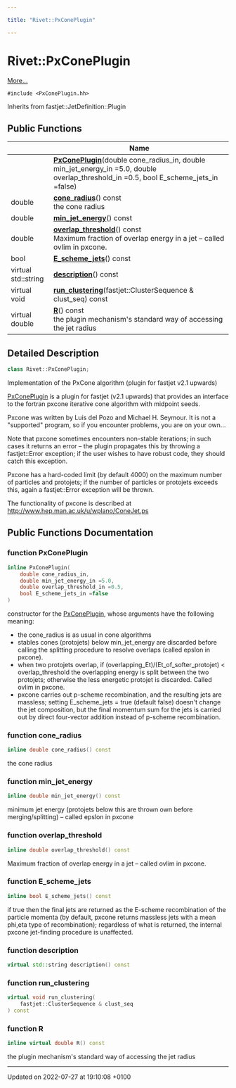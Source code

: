 ```yaml
---

title: "Rivet::PxConePlugin"

---
```


# Rivet::PxConePlugin



 [More...](#detailed-description)


`#include <PxConePlugin.hh>`

Inherits from fastjet::JetDefinition::Plugin

## Public Functions

|                | Name           |
| -------------- | -------------- |
| | **[PxConePlugin](http://example.org/classes/classrivet_1_1pxconeplugin/#function-pxconeplugin)**(double cone_radius_in, double min_jet_energy_in =5.0, double overlap_threshold_in =0.5, bool E_scheme_jets_in =false) |
| double | **[cone_radius](http://example.org/classes/classrivet_1_1pxconeplugin/#function-cone-radius)**() const<br>the cone radius  |
| double | **[min_jet_energy](http://example.org/classes/classrivet_1_1pxconeplugin/#function-min-jet-energy)**() const |
| double | **[overlap_threshold](http://example.org/classes/classrivet_1_1pxconeplugin/#function-overlap-threshold)**() const<br>Maximum fraction of overlap energy in a jet &ndash; called ovlim in pxcone.  |
| bool | **[E_scheme_jets](http://example.org/classes/classrivet_1_1pxconeplugin/#function-e-scheme-jets)**() const |
| virtual std::string | **[description](http://example.org/classes/classrivet_1_1pxconeplugin/#function-description)**() const |
| virtual void | **[run_clustering](http://example.org/classes/classrivet_1_1pxconeplugin/#function-run-clustering)**(fastjet::ClusterSequence & clust_seq) const |
| virtual double | **[R](http://example.org/classes/classrivet_1_1pxconeplugin/#function-r)**() const<br>the plugin mechanism's standard way of accessing the jet radius  |

## Detailed Description

```cpp
class Rivet::PxConePlugin;
```


Implementation of the PxCone algorithm (plugin for fastjet v2.1 upwards)

<a href="http://example.org/classes/classrivet_1_1pxconeplugin/">PxConePlugin</a> is a plugin for fastjet (v2.1 upwards) that provides an interface to the fortran pxcone iterative cone algorithm with midpoint seeds.

Pxcone was written by Luis del Pozo and Michael H. Seymour. It is not a "supported" program, so if you encounter problems, you are on your own...

Note that pxcone sometimes encounters non-stable iterations; in such cases it returns an error &ndash; the plugin propagates this by throwing a fastjet::Error exception; if the user wishes to have robust code, they should catch this exception.

Pxcone has a hard-coded limit (by default 4000) on the maximum number of particles and protojets; if the number of particles or protojets exceeds this, again a fastjet::Error exception will be thrown.

The functionality of pxcone is described at <a href="http://www.hep.man.ac.uk/u/wplano/ConeJet.ps">http://www.hep.man.ac.uk/u/wplano/ConeJet.ps</a>

## Public Functions Documentation

### function PxConePlugin

```cpp
inline PxConePlugin(
    double cone_radius_in,
    double min_jet_energy_in =5.0,
    double overlap_threshold_in =0.5,
    bool E_scheme_jets_in =false
)
```


constructor for the <a href="http://example.org/classes/classrivet_1_1pxconeplugin/">PxConePlugin</a>, whose arguments have the following meaning:



* the cone_radius is as usual in cone algorithms
* stables cones (protojets) below min_jet_energy are discarded before calling the splitting procedure to resolve overlaps (called epslon in pxcone).
* when two protojets overlap, if (overlapping_Et)/(Et_of_softer_protojet) < overlap_threshold the overlapping energy is split between the two protojets; otherwise the less energetic protojet is discarded. Called ovlim in pxcone.
* pxcone carries out p-scheme recombination, and the resulting jets are massless; setting E_scheme_jets = true (default false) doesn't change the jet composition, but the final momentum sum for the jets is carried out by direct four-vector addition instead of p-scheme recombination. 


### function cone_radius

```cpp
inline double cone_radius() const
```

the cone radius 

### function min_jet_energy

```cpp
inline double min_jet_energy() const
```


minimum jet energy (protojets below this are thrown own before merging/splitting) &ndash; called epslon in pxcone 


### function overlap_threshold

```cpp
inline double overlap_threshold() const
```

Maximum fraction of overlap energy in a jet &ndash; called ovlim in pxcone. 

### function E_scheme_jets

```cpp
inline bool E_scheme_jets() const
```


if true then the final jets are returned as the E-scheme recombination of the particle momenta (by default, pxcone returns massless jets with a mean phi,eta type of recombination); regardless of what is returned, the internal pxcone jet-finding procedure is unaffected. 


### function description

```cpp
virtual std::string description() const
```


### function run_clustering

```cpp
virtual void run_clustering(
    fastjet::ClusterSequence & clust_seq
) const
```


### function R

```cpp
inline virtual double R() const
```

the plugin mechanism's standard way of accessing the jet radius 

-------------------------------

Updated on 2022-07-27 at 19:10:08 +0100